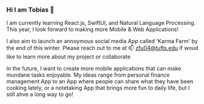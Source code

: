 ### Hi I am Tobias 👋

I am currently learning React.js, SwiftUI, and Natural Language Processing.
This year, I look forward to making more Mobile & Web Applications!

I also aim to launch an annoymous social media App called 'Karma Farm' by the end of this winter.
Please reach out to me at 📫 zfu04@tufts.edu if woud like to learn more about my project or collaborate

In the future, I want to create more mobile applications that can make mundane tasks enjoyable. My ideas range from personal finance management App to an App where people can share what they have been cooking lately, or a notetaking App that brings more fun to daily life, but I still ahve a long way to go! 
<!--
**realtobyfu/realtobyfu** is a ✨ _special_ ✨ repository because its `README.md` (this file) appears on your GitHub profile.

Here are some ideas to get you started:

- 🔭 I’m currently working on ...
- 🌱 I’m currently learning ...
- 👯 I’m looking to collaborate on ...
- 🤔 I’m looking for help with ...
- 💬 Ask me about ...
- 📫 How to reach me: ...
- 😄 Pronouns: ...
- ⚡ Fun fact: ...
-->
